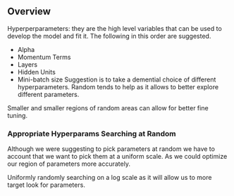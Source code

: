 ## Overview

Hyperperparameters: they are the high level variables that can be used to develop the model and fit it. The following in this order are suggested.
- Alpha
- Momentum Terms
- Layers
- Hidden Units
- Mini-batch size
Suggestion is to take a demential choice of different hyperparameters. Random tends to help as it allows to better explore different parameters.

Smaller and smaller regions of random areas can allow for better fine tuning.

### Appropriate Hyperparams Searching at Random
Although we were suggesting to pick parameters at random we have to account that we want to pick them at a uniform scale. As we could optimize our region of parameters more accurately.

Uniformly randomly searching on a log scale as it will allow us to more target look for parameters.

